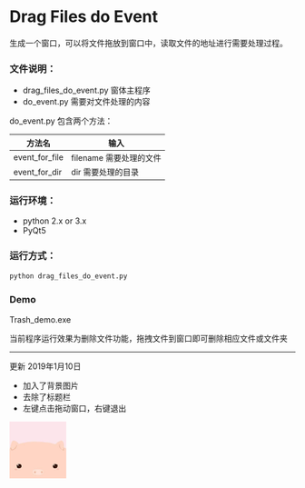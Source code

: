 # Drag Files do Event

生成一个窗口，可以将文件拖放到窗口中，读取文件的地址进行需要处理过程。

### 文件说明：

- drag_files_do_event.py 窗体主程序
- do_event.py 需要对文件处理的内容

do_event.py 包含两个方法：

| 方法名         | 输入                    |
| -------------- | ----------------------- |
| event_for_file | filename 需要处理的文件 |
| event_for_dir  | dir 需要处理的目录      |

### 运行环境：

- python 2.x or 3.x
- PyQt5

### 运行方式：

```python
python drag_files_do_event.py
```

### Demo

Trash_demo.exe

当前程序运行效果为删除文件功能，拖拽文件到窗口即可删除相应文件或文件夹

---

更新 2019年1月10日

- 加入了背景图片
- 去除了标题栏
- 左键点击拖动窗口，右键退出

![](img/demo_img.png)

